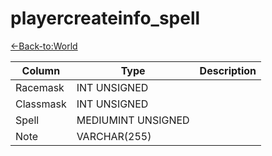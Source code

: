 # playercreateinfo_spell

[<-Back-to:World](database-world.md)

Column | Type | Description
--- | --- | ---
Racemask | INT UNSIGNED | 
Classmask | INT UNSIGNED | 
Spell | MEDIUMINT UNSIGNED | 
Note | VARCHAR(255) | 

